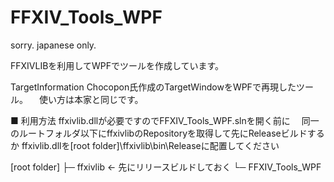 FFXIV_Tools_WPF
=========================
sorry. japanese only.

FFXIVLIBを利用してWPFでツールを作成しています。

TargetInformation
 Chocopon氏作成のTargetWindowをWPFで再現したツール。
　使い方は本家と同じです。

 ■ 利用方法
 ffxivlib.dllが必要ですのでFFXIV_Tools_WPF.slnを開く前に
　同一のルートフォルダ以下にffxivlibのRepositoryを取得して先にReleaseビルドするか
 ffxivlib.dllを[root folder]\ffxivlib\bin\Releaseに配置してください

 [root folder]
   ├─ ffxivlib ← 先にリリースビルドしておく
   └─ FFXIV_Tools_WPF